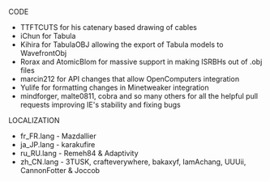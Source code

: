 CODE
- TTFTCUTS for his catenary based drawing of cables
- iChun for Tabula
- Kihira for TabulaOBJ allowing the export of Tabula models to WavefrontObj
- Rorax and AtomicBlom for massive support in making ISRBHs out of .obj files
- marcin212 for API changes that allow OpenComputers integration 
- Yulife for formatting changes in Minetweaker integration
- mindforger, malte0811, cobra and so many others for all the helpful pull requests improving IE's stability and fixing bugs

LOCALIZATION
- fr_FR.lang - Mazdallier
- ja_JP.lang - karakufire
- ru_RU.lang - Remeh84 & Adaptivity
- zh_CN.lang - 3TUSK, crafteverywhere, bakaxyf, IamAchang, UUUii, CannonFotter & Joccob 
